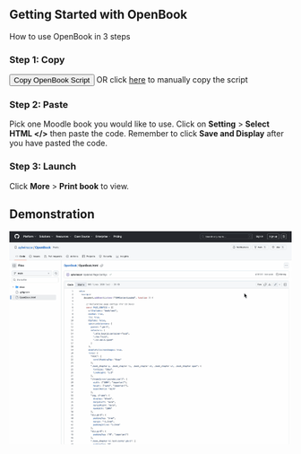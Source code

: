 ## Getting Started with OpenBook

How to use OpenBook in 3 steps

### Step 1: Copy

<button
  class="copy-open-btn"
  data-url="https://github.com/aylwinscw/OpenBook/blob/main/OpenBook.html">
  Copy OpenBook Script
</button> OR click [here](https://github.com/aylwinscw/OpenBook/blob/main/OpenBook.html) to manually copy the script

### Step 2: Paste

Pick one Moodle book you would like to use. Click on **Setting** > **Select HTML </>** then paste the code. Remember to click **Save and Display** after you have pasted the code.

### Step 3: Launch

Click **More** > **Print book** to view.

## Demonstration

<img src="https://raw.githubusercontent.com/aylwinscw/OpenBook/main/docs/How-to-use-OpenBook.gif" alt="How to use OpenBook" width="800">